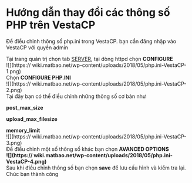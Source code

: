 # Hướng dẫn thay đổi các thông số PHP trên VestaCP

Để điều chỉnh thông số php.ini trong VestaCP. bạn cần đăng nhập vào VestaCP với quyền admin

Tại trang quản trị chọn tab  [SERVER](https://www.matbao.net/cloud-server-linux.html?utm_source=matbao&utm_medium=wiki-post&utm_campaign=mb-wiki "SERVER"), tại dòng httpd chọn  **CONFIGURE**  
![](https:// wiki.matbao.net/wp-content/uploads/2018/05/php.ini-VestaCP-1.png)  
Chọn  **CONFIGURE PHP.INI**  
![](https:// wiki.matbao.net/wp-content/uploads/2018/05/php.ini-VestaCP-2.png)  
Tại đây bạn có thể điều chỉnh những thông số cơ bản như

**post_max_size**

**upload_max_filesize**

**memory_limit**  
![](https:// wiki.matbao.net/wp-content/uploads/2018/05/php.ini-VestaCP-3.png)  
Để điều chỉnh một số thông số khác bạn chọn  **AVANCED OPTIONS**  
**![](https:// wiki.matbao.net/wp-content/uploads/2018/05/php.ini-VestaCP-4.png)**  
Sau khi điều chỉnh thông số bạn chọn  **save**  để lưu cấu hình và kiểm tra lại. Chúc bạn thành công
